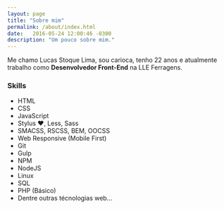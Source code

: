 ```yaml
---
layout: page
title: "Sobre mim"
permalink: /about/index.html
date:   2016-05-24 12:00:46 -0300
description: "Um pouco sobre mim."
---
```


Me chamo Lucas Stoque Lima, sou carioca, tenho 22 anos e atualmente trabalho como **Desenvolvedor Front-End** na LLE Ferragens.


### Skills
* HTML
* CSS 
* JavaScript
* Stylus ❤, Less, Sass
* SMACSS, RSCSS, BEM, OOCSS
* Web Responsive (Mobile First)
* Git
* Gulp
* NPM
* NodeJS
* Linux
* SQL 
* PHP (Básico)
* Dentre outras técnologias web...
